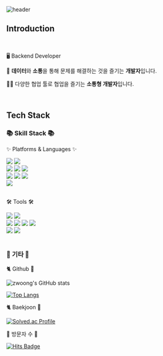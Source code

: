 ![header](https://capsule-render.vercel.app/api?type=waving&color=gradient&height=200&section=header&text=zwoong's%20Github!&fontSize=50&fontAlignY=30&&fontAlignY=60&desc=Oops!%20I%20Did%20It%20Again&descAlign=60&descAlignY=50&stroke=c4b2ab)

## Introduction 
<br/>
<p>🖥️ Backend Developer</p>
<p>💯 <strong>데이터</strong>와 <strong>소통</strong>을 통해 문제를 해결하는 것을 즐기는 <strong> 개발자</strong>입니다.</p>
<p>🙆‍♂️ 다양한 협업 툴로 협업을 즐기는 <strong>소통형 개발자</strong>입니다.</p>

<br/>

## Tech Stack

<div align=left>
	<h3>📚 Skill Stack 📚</h3>
	<p>✨ Platforms & Languages ✨</p>
  <div>
    <img src="https://img.shields.io/badge/JavaScript-F7DF1E?style=flat&logo=JavaScript&logoColor=white" />
    <img src="https://img.shields.io/badge/TypeScript-3178C6?style=flat&logo=TypeScript&logoColor=white" />
    <br/>
    <img src="https://img.shields.io/badge/Python-3776AB?style=flat&logo=Python&logoColor=white" />
    <img src="https://img.shields.io/badge/Node.js-007396?style=flat&logo=Node.js&logoColor=white" />
    <img src="https://img.shields.io/badge/docker-FF0000?style=flat&logo=docker&logoColor=white" />
    <br/>
    <img src="https://img.shields.io/badge/MongoDB-F80000?style=flat&logo=MongoDB&logoColor=white" />
    <img src="https://img.shields.io/badge/MySQL-4479A1?style=flat&logo=MySQL&logoColor=white" />
    <img src="https://img.shields.io/badge/redis-003545?style=flat&logo=Redis&logoColor=white" />
    <br/>
    <img src="https://img.shields.io/badge/linux-0F3545?style=flat&logo=linux&logoColor=white" />
    <br/>
  </div>
  <br>
  
  <p>🛠 Tools 🛠</p>
  <div>    
    <img src="https://img.shields.io/badge/Visual%20Studio%20Code-007ACC?style=flat&logo=VisualStudioCode&logoColor=white" />
    <img src="https://img.shields.io/badge/Swagger-111111?style=flat&logo=Swagger&logoColor=white" />
    <br/>
    <img src="https://img.shields.io/badge/AWS-F24E1E?style=flat&logo=AmazonAWS&logoColor=white" />
    <img src="https://img.shields.io/badge/Git-F05032?style=flat&logo=Git&logoColor=white" />
    <img src="https://img.shields.io/badge/GitHub-181717?style=flat&logo=GitHub&logoColor=white" />
    <img src="https://img.shields.io/badge/Jira-0052CC?style=flat&logo=Jira&logoColor=white" />
    <br/>
      <img src="https://img.shields.io/badge/Slack-4A154B?style=flat&logo=Slack&logoColor=white" />
    <img src="https://img.shields.io/badge/Notion-000000?style=flat&logo=Notion&logoColor=white" />
  </div>
  <br/>

</div>

<div align=left>
  <h3>🐾 기타 🐾</h3>
  <p>🐈 Github 🦑</p>
  
  ![zwoong's GitHub stats](https://github-readme-stats.vercel.app/api?username=zwoong&show_icons=true)

[![Top Langs](https://github-readme-stats.vercel.app/api/top-langs/?username=zwoong&layout=compact)](https://github.com/zwoong/github-readme-stats)

  <p>🐈 Baekjoon 🦑</p>
  
[![Solved.ac Profile](http://mazassumnida.wtf/api/v2/generate_badge?boj=zwoong)](https://solved.ac/zwoong/)

<p>🧡 방문자 수 🧡</p>
	
[![Hits Badge](https://hits.seeyoufarm.com/api/count/incr/badge.svg?url=https://github.com/zwoong}&count_bg=%2379C83D&title_bg=%23555555&icon=&icon_color=%23E7E7E7&title=hits&edge_flat=false)](https://hits.seeyoufarm.com)

</div>
